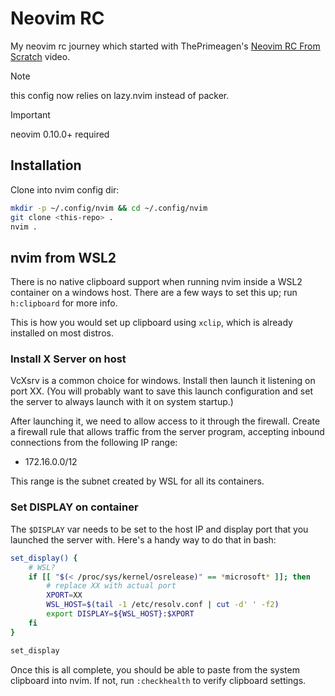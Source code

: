 Neovim RC
=========

My neovim rc journey which started with ThePrimeagen's
[Neovim RC From Scratch][1] video.

[1]: https://www.youtube.com/watch?v=w7i4amO_zaE

> [!Note]
> this config now relies on lazy.nvim instead of packer.

> [!Important]
> neovim 0.10.0+ required


Installation
------------

Clone into nvim config dir:

```bash
mkdir -p ~/.config/nvim && cd ~/.config/nvim
git clone <this-repo> .
nvim .
```


nvim from WSL2
--------------

There is no native clipboard support when running nvim inside a WSL2
container on a windows host.  There are a few ways to set this up;
run `h:clipboard` for more info.

This is how you would set up clipboard using `xclip`, which is already
installed on most distros.

### Install X Server on host

VcXsrv is a common choice for windows.  Install then launch it listening
on port XX.  (You will probably want to save this launch configuration
and set the server to always launch with it on system startup.)

After launching it, we need to allow access to it through the firewall.
Create a firewall rule that allows traffic from the server program,
accepting inbound connections from the following IP range:

- 172.16.0.0/12

This range is the subnet created by WSL for all its containers.

### Set DISPLAY on container

The `$DISPLAY` var needs to be set to the host IP and display port that
you launched the server with.  Here's a handy way to do that in bash:

```bash
set_display() {
    # WSL?
    if [[ "$(< /proc/sys/kernel/osrelease)" == *microsoft* ]]; then
        # replace XX with actual port
        XPORT=XX
        WSL_HOST=$(tail -1 /etc/resolv.conf | cut -d' ' -f2)
        export DISPLAY=${WSL_HOST}:$XPORT
    fi
}

set_display
```

Once this is all complete, you should be able to paste from the system
clipboard into nvim.  If not, run `:checkhealth` to verify clipboard settings.
